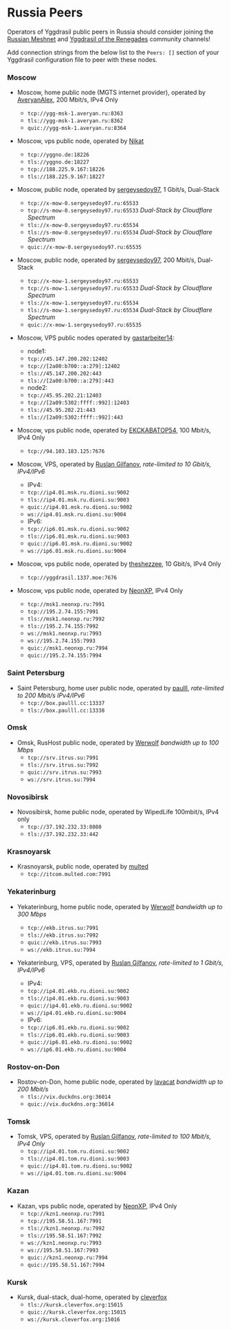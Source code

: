 # Russia Peers

Operators of Yggdrasil public peers in Russia should consider joining the [Russian Meshnet](https://github.com/russian-meshnet/meshnet-chat-agenda/blob/master/README.md#чаты-и-мосты-в-разных-сетях) and [Yggdrasil of the Renegades](https://github.com/DomesticMoth/shiny-octo-computing-machine) community channels!

Add connection strings from the below list to the `Peers: []` section of your Yggdrasil configuration file to peer with these nodes.

### Moscow

* Moscow, home public node (MGTS internet provider), operated by [AveryanAlex](https://t.me/averyanalex), 200 Mbit/s, IPv4 Only
  * `tcp://ygg-msk-1.averyan.ru:8363`
  * `tls://ygg-msk-1.averyan.ru:8362`
  * `quic://ygg-msk-1.averyan.ru:8364`

* Moscow, vps public node, operated by [Nikat](https://t.me/nikat_meh)
  * `tcp://yggno.de:18226`
  * `tls://yggno.de:18227`
  * `tcp://188.225.9.167:18226`
  * `tls://188.225.9.167:18227`

* Moscow, public node, operated by [sergeysedoy97](https://t.me/sergeysedoy97), 1 Gbit/s, Dual-Stack
  * `tcp://x-mow-0.sergeysedoy97.ru:65533`
  * `tcp://s-mow-0.sergeysedoy97.ru:65533` *Dual-Stack by Cloudflare Spectrum*
  * `tls://x-mow-0.sergeysedoy97.ru:65534`
  * `tls://s-mow-0.sergeysedoy97.ru:65534` *Dual-Stack by Cloudflare Spectrum*
  * `quic://x-mow-0.sergeysedoy97.ru:65535`

* Moscow, public node, operated by [sergeysedoy97](https://t.me/sergeysedoy97), 200 Mbit/s, Dual-Stack
  * `tcp://x-mow-1.sergeysedoy97.ru:65533`
  * `tcp://s-mow-1.sergeysedoy97.ru:65533` *Dual-Stack by Cloudflare Spectrum*
  * `tls://x-mow-1.sergeysedoy97.ru:65534`
  * `tls://s-mow-1.sergeysedoy97.ru:65534` *Dual-Stack by Cloudflare Spectrum*
  * `quic://x-mow-1.sergeysedoy97.ru:65535`

* Моscow, VPS public nodes operated by [gastarbeiter14](https://t.me/gastarbeiter14):
  * node1:
  * `tcp://45.147.200.202:12402`
  * `tcp://[2a00:b700::a:279]:12402`
  * `tls://45.147.200.202:443`
  * `tls://[2a00:b700::a:279]:443`
  * node2:
  * `tcp://45.95.202.21:12403`
  * `tcp://[2a09:5302:ffff::992]:12403`
  * `tls://45.95.202.21:443`
  * `tls://[2a09:5302:ffff::992]:443`

* Moscow, vps public node, operated by [EKCKABATOP54](androposhtar1029@gmail.com), 100 Mbit/s, IPv4 Only
  * `tcp://94.103.183.125:7676`

* Moscow, VPS, operated by [Ruslan Gilfanov](https://01.msk.ru.dioni.su/yggdrasil.html), *rate-limited to 10 Gbit/s, IPv4/IPv6*
  * IPv4:
  * `tcp://ip4.01.msk.ru.dioni.su:9002`
  * `tls://ip4.01.msk.ru.dioni.su:9003`
  * `quic://ip4.01.msk.ru.dioni.su:9002`
  * `ws://ip4.01.msk.ru.dioni.su:9004`
  * IPv6:
  * `tcp://ip6.01.msk.ru.dioni.su:9002`
  * `tls://ip6.01.msk.ru.dioni.su:9003`
  * `quic://ip6.01.msk.ru.dioni.su:9002`
  * `ws://ip6.01.msk.ru.dioni.su:9004`

* Moscow, vps public node, operated by [theshezzee](mailto:thewizard3424@gmail.com), 10 Gbit/s, IPv4 Only
  * `tcp://yggdrasil.1337.moe:7676`

* Moscow, vps public node, operated by [NeonXP](mailto:i@neonxp.ru), IPv4 Only
  * `tcp://msk1.neonxp.ru:7991`
  * `tcp://195.2.74.155:7991`
  * `tls://msk1.neonxp.ru:7992`
  * `tls://195.2.74.155:7992`
  * `ws://msk1.neonxp.ru:7993`
  * `ws://195.2.74.155:7993`
  * `quic://msk1.neonxp.ru:7994`
  * `quic://195.2.74.155:7994`

### Saint Petersburg

* Saint Petersburg, home user public node, operated by [paulll](https://paulll.cc), *rate-limited to 200 Mbit/s IPv4/IPv6*
  * `tcp://box.paulll.cc:13337`
  * `tls://box.paulll.cc:13338`

### Omsk

* Omsk, RusHost public node, operated by [Werwolf](https://t.me/Werwolf2517) *bandwidth up to 100 Mbps*
  * `tcp://srv.itrus.su:7991`
  * `tls://srv.itrus.su:7992`
  * `quic://srv.itrus.su:7993`
  * `ws://srv.itrus.su:7994`

### Novosibirsk

* Novosibirsk, home public node, operated by WipedLife 100mbit/s, IPv4 only
  * `tcp://37.192.232.33:8080`
  * `tls://37.192.232.33:442`

### Krasnoyarsk

* Krasnoyarsk, public node, operated by [multed](https://multed.com/about)
  * `tcp://itcom.multed.com:7991`

### Yekaterinburg

* Yekaterinburg, home public node, operated by [Werwolf](https://t.me/Werwolf2517) *bandwidth up to 300 Mbps*
  * `tcp://ekb.itrus.su:7991`
  * `tls://ekb.itrus.su:7992`
  * `quic://ekb.itrus.su:7993`
  * `ws://ekb.itrus.su:7994`

* Yekaterinburg, VPS, operated by [Ruslan Gilfanov](https://01.ekb.ru.dioni.su/yggdrasil.html), *rate-limited to 1 Gbit/s, IPv4/IPv6*
  * IPv4:
  * `tcp://ip4.01.ekb.ru.dioni.su:9002`
  * `tls://ip4.01.ekb.ru.dioni.su:9003`
  * `quic://ip4.01.ekb.ru.dioni.su:9002`
  * `ws://ip4.01.ekb.ru.dioni.su:9004`
  * IPv6:
  * `tcp://ip6.01.ekb.ru.dioni.su:9002`
  * `tls://ip6.01.ekb.ru.dioni.su:9003`
  * `quic://ip6.01.ekb.ru.dioni.su:9002`
  * `ws://ip6.01.ekb.ru.dioni.su:9004`

### Rostov-on-Don

* Rostov-on-Don, home public node, operated by [lavacat](lavacat@fedora.email) *bandwidth up to 200 Mbit/s*
  * `tls://vix.duckdns.org:36014`
  * `quic://vix.duckdns.org:36014`

### Tomsk

* Tomsk, VPS, operated by [Ruslan Gilfanov](https://01.tom.ru.dioni.su/yggdrasil.html), *rate-limited to 100 Mbit/s, IPv4 Only*
  * `tcp://ip4.01.tom.ru.dioni.su:9002`
  * `tls://ip4.01.tom.ru.dioni.su:9003`
  * `quic://ip4.01.tom.ru.dioni.su:9002`
  * `ws://ip4.01.tom.ru.dioni.su:9004`

### Kazan

* Kazan, vps public node, operated by [NeonXP](mailto:i@neonxp.ru), IPv4 Only
  * `tcp://kzn1.neonxp.ru:7991`
  * `tcp://195.58.51.167:7991`
  * `tls://kzn1.neonxp.ru:7992`
  * `tls://195.58.51.167:7992`
  * `ws://kzn1.neonxp.ru:7993`
  * `ws://195.58.51.167:7993`
  * `quic://kzn1.neonxp.ru:7994`
  * `quic://195.58.51.167:7994`

### Kursk

* Kursk, dual-stack, dual-home, operated by [cleverfox](https://github.com/cleverfox/)
  * `tls://kursk.cleverfox.org:15015`
  * `quic://kursk.cleverfox.org:15015`
  * `ws://kursk.cleverfox.org:15016`

